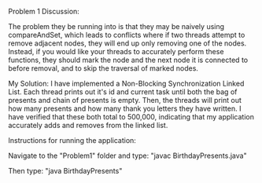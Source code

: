 Problem 1 Discussion:

The problem they be running into is that they may be naively using compareAndSet, which leads to conflicts where if two threads attempt to remove adjacent nodes,
they will end up only removing one of the nodes. Instead, if you would like your threads to accurately perform these functions, they should mark the node and the next
node it is connected to before removal, and to skip the traversal of marked nodes.

My Solution:
I have implemented a Non-Blocking Synchronization Linked List. Each thread prints out it's id and current task until both the bag of presents and chain of presents is empty.
Then, the threads will print out how many presents and how many thank you letters they have written. I have verified that these both total to 500,000, indicating
that my application accurately adds and removes from the linked list.



Instructions for running the application:

  Navigate to the "Problem1" folder and type: "javac BirthdayPresents.java"

  Then type: "java BirthdayPresents"
